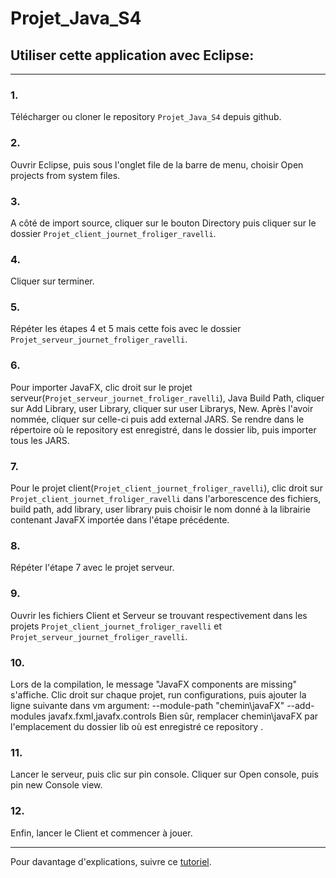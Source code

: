 # Projet_Java_S4

## Utiliser cette application avec Eclipse:
<hr/>

### 1.
Télécharger ou cloner le repository `Projet_Java_S4` depuis github.
### 2.
Ouvrir Eclipse, puis sous l'onglet file de la barre de menu, choisir Open projects from system files.
### 3.
A côté de import source, cliquer sur le bouton Directory puis cliquer sur le dossier `Projet_client_journet_froliger_ravelli`. 
### 4.
Cliquer sur terminer.
### 5.
Répéter les étapes 4 et 5 mais cette fois avec le dossier `Projet_serveur_journet_froliger_ravelli`. 
### 6.
Pour importer JavaFX, clic droit sur le projet serveur(`Projet_serveur_journet_froliger_ravelli`), Java Build Path, cliquer sur Add Library, user Library, cliquer sur user Librarys, New.
Après l'avoir nommée, cliquer sur celle-ci puis add external JARS.
Se rendre dans le répertoire où le repository est enregistré, dans le dossier lib, puis importer tous les JARS.
### 7.
Pour le projet client(`Projet_client_journet_froliger_ravelli`), clic droit sur `Projet_client_journet_froliger_ravelli` dans l'arborescence des fichiers, build path, add library, user library puis choisir le nom donné à la librairie contenant JavaFX importée dans l'étape précédente.
### 8.
Répéter l'étape 7 avec le projet serveur.
### 9.
Ouvrir les fichiers Client et Serveur se trouvant respectivement dans les projets `Projet_client_journet_froliger_ravelli` et `Projet_serveur_journet_froliger_ravelli`. 
### 10.
Lors de la compilation, le message "JavaFX components are missing" s'affiche.
Clic droit sur chaque projet, run configurations, puis ajouter la ligne suivante dans vm argument: 
--module-path "chemin\javaFX" --add-modules javafx.fxml,javafx.controls
Bien sûr, remplacer chemin\javaFX par l'emplacement du dossier lib où est enregistré ce repository .
### 11.
Lancer le serveur, puis clic sur pin console.
Cliquer sur Open console, puis pin new Console view.
### 12.
Enfin, lancer le Client et commencer à jouer.

<hr/>
Pour davantage d'explications, suivre ce <a href="https://www.youtube.com/watch?v=oVn6_2KuYbM">tutoriel</a>. 
